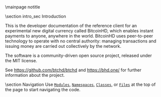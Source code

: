 \mainpage notitle

\section intro_sec Introduction

This is the developer documentation of the reference client for an experimental new digital currency called BitcoinHD,
which enables instant payments to anyone, anywhere in the world. BitcoinHD uses peer-to-peer technology to operate
with no central authority: managing transactions and issuing money are carried out collectively by the network.

The software is a community-driven open source project, released under the MIT license.

See https://github.com/btchd/btchd and https://bhd.one/ for further information about the project.

\section Navigation
Use <a href="modules.html"><code>Modules</code></a>, <a href="namespaces.html"><code>Namespaces</code></a>, <a href="classes.html"><code>Classes</code></a>, or <a href="files.html"><code>Files</code></a> at the top of the page to start navigating the code.

